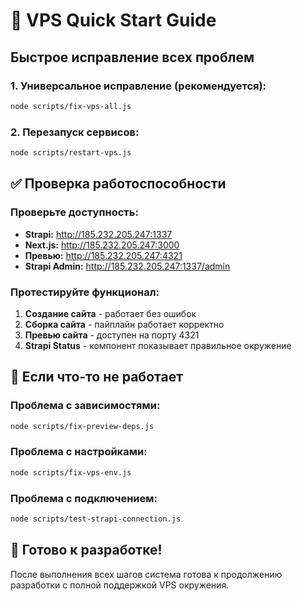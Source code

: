 # 🚀 VPS Quick Start Guide

## Быстрое исправление всех проблем

### 1. Универсальное исправление (рекомендуется):
```bash
node scripts/fix-vps-all.js
```

### 2. Перезапуск сервисов:
```bash
node scripts/restart-vps.js
```

## ✅ Проверка работоспособности

### Проверьте доступность:
- **Strapi:** http://185.232.205.247:1337
- **Next.js:** http://185.232.205.247:3000
- **Превью:** http://185.232.205.247:4321
- **Strapi Admin:** http://185.232.205.247:1337/admin

### Протестируйте функционал:
1. **Создание сайта** - работает без ошибок
2. **Сборка сайта** - пайплайн работает корректно
3. **Превью сайта** - доступен на порту 4321
4. **Strapi Status** - компонент показывает правильное окружение

## 🔧 Если что-то не работает

### Проблема с зависимостями:
```bash
node scripts/fix-preview-deps.js
```

### Проблема с настройками:
```bash
node scripts/fix-vps-env.js
```

### Проблема с подключением:
```bash
node scripts/test-strapi-connection.js
```

## 🎉 Готово к разработке!

После выполнения всех шагов система готова к продолжению разработки с полной поддержкой VPS окружения. 